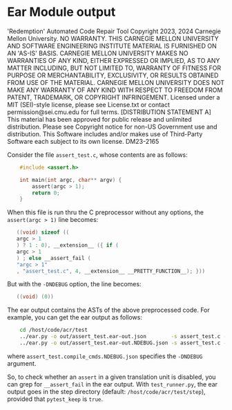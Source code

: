 # Ear Module output

<legal>
'Redemption' Automated Code Repair Tool
Copyright 2023, 2024 Carnegie Mellon University.
NO WARRANTY. THIS CARNEGIE MELLON UNIVERSITY AND SOFTWARE ENGINEERING
INSTITUTE MATERIAL IS FURNISHED ON AN 'AS-IS' BASIS. CARNEGIE MELLON
UNIVERSITY MAKES NO WARRANTIES OF ANY KIND, EITHER EXPRESSED OR IMPLIED,
AS TO ANY MATTER INCLUDING, BUT NOT LIMITED TO, WARRANTY OF FITNESS FOR
PURPOSE OR MERCHANTABILITY, EXCLUSIVITY, OR RESULTS OBTAINED FROM USE OF
THE MATERIAL. CARNEGIE MELLON UNIVERSITY DOES NOT MAKE ANY WARRANTY OF ANY
KIND WITH RESPECT TO FREEDOM FROM PATENT, TRADEMARK, OR COPYRIGHT
INFRINGEMENT.
Licensed under a MIT (SEI)-style license, please see License.txt or
contact permission@sei.cmu.edu for full terms.
[DISTRIBUTION STATEMENT A] This material has been approved for public
release and unlimited distribution.  Please see Copyright notice for
non-US Government use and distribution.
This Software includes and/or makes use of Third-Party Software each
subject to its own license.
DM23-2165
</legal>

Consider the file `assert_test.c`, whose contents are as follows:
```c
    #include <assert.h>

    int main(int argc, char** argv) {
        assert(argc > 1);
        return 0;
    }
```

When this file is run thru the C preprocessor without any options, the `assert(argc > 1)` line becomes:

```c
   ((void) sizeof ((
   argc > 1
   ) ? 1 : 0), __extension__ ({ if (
   argc > 1
   ) ; else __assert_fail (
   "argc > 1"
   , "assert_test.c", 4, __extension__ __PRETTY_FUNCTION__); }))
```

But with the `-DNDEBUG` option, the line becomes:

```c
   ((void) (0))
```

The ear output contains the ASTs of the above preprocessed code.  For example, you can get the ear output as follows:

```bash
    cd /host/code/acr/test
    ../ear.py -o out/assert_test.ear-out.json        -s assert_test.c -c autogen
    ../ear.py -o out/assert_test.ear-out.NDEBUG.json -s assert_test.c -c assert_test.compile_cmds.NDEBUG.json
```

where `assert_test.compile_cmds.NDEBUG.json` specifies the `-DNDEBUG` argument.

So, to check whether an `assert` in a given translation unit is disabled, you can grep for `__assert_fail` in the ear output.  With `test_runner.py`, the ear output goes in the step directory (default: `/host/code/acr/test/step`), provided that `pytest_keep` is `true`.
